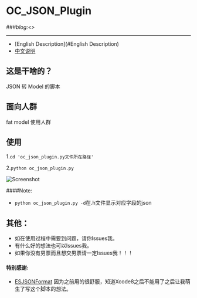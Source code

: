 # **OC_JSON_Plugin**
###*blog:<>*
***
* [English Description](#English Description)
* [中文说明](#中文说明)


## <a id="中文说明"></a>这是干啥的？
JSON 转 Model 的脚本

## 面向人群
fat model 使用人群

## 使用
1.`cd 'oc_json_plugin.py文件所在路径'`

2.`python oc_json_plugin.py`

![Screenshot](https://github.com/wliu6/OC_JSON_Plugin/blob/master/dome_sheet.gif)

####Note:

* `python oc_json_plugin.py -d`在.h文件显示对应字段的json

## 其他：

* 如在使用过程中需要到问题，请你Issues我。
* 有什么好的想法也可以Issues我。
* 如果你没有男票而且想交男票请一定Issues我！！！

#### 特别感谢:
* [ESJSONFormat](https://github.com/EnjoySR/ESJsonFormat-Xcode) 因为之前用的很舒服，知道Xcode8之后不能用了之后让我萌生了写这个脚本的想法。
